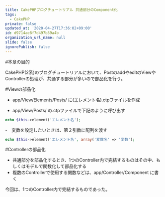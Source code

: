 ```yaml
---
title: CakePHPブログチュートリアル 共通部分のComponent化
tags:
  - CakePHP
private: false
updated_at: '2020-04-27T17:36:02+09:00'
id: d9714ae8f7d497b39a4b
organization_url_name: null
slide: false
ignorePublish: false
---
```

#本章の目的

CakePHP(2系)のブログチュートリアルにおいて、PostのaddやeditのViewやControllerの処理が、共通する部分が多いので部品化を行う。


#Viewの部品化


- app/View/Elements/Posts/ に(エレメント名).ctpファイルを作成

- app/View/Posts/ の.ctpファイルで下記のように呼び出す

```php
echo $this->element('エレメント名');
```

-　変数を設定したいときは、第２引数に配列を渡す

```php
echo $this->element('エレメント名', array('変数名' => '変数');
```

#Controllerの部品化

- 共通部分を部品化するとき、1つのController内で完結するものはその中、もしくはモデルで関数化して部品化する
- 複数のControllerで使用する関数などは、app/Controller/Component に書く

今回は、1つのController内で完結するものであった。
